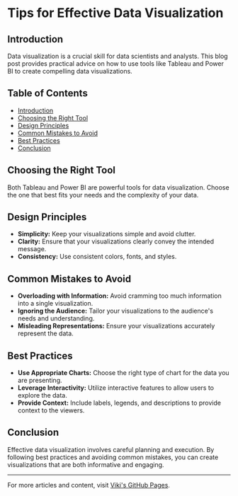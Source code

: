 
# Tips for Effective Data Visualization

## Introduction

Data visualization is a crucial skill for data scientists and analysts. This blog post provides practical advice on how to use tools like Tableau and Power BI to create compelling data visualizations.

## Table of Contents

- [Introduction](#introduction)
- [Choosing the Right Tool](#choosing-the-right-tool)
- [Design Principles](#design-principles)
- [Common Mistakes to Avoid](#common-mistakes-to-avoid)
- [Best Practices](#best-practices)
- [Conclusion](#conclusion)

## Choosing the Right Tool

Both Tableau and Power BI are powerful tools for data visualization. Choose the one that best fits your needs and the complexity of your data.

## Design Principles

- **Simplicity:** Keep your visualizations simple and avoid clutter.
- **Clarity:** Ensure that your visualizations clearly convey the intended message.
- **Consistency:** Use consistent colors, fonts, and styles.

## Common Mistakes to Avoid

- **Overloading with Information:** Avoid cramming too much information into a single visualization.
- **Ignoring the Audience:** Tailor your visualizations to the audience's needs and understanding.
- **Misleading Representations:** Ensure your visualizations accurately represent the data.

## Best Practices

- **Use Appropriate Charts:** Choose the right type of chart for the data you are presenting.
- **Leverage Interactivity:** Utilize interactive features to allow users to explore the data.
- **Provide Context:** Include labels, legends, and descriptions to provide context to the viewers.

## Conclusion

Effective data visualization involves careful planning and execution. By following best practices and avoiding common mistakes, you can create visualizations that are both informative and engaging.

---

For more articles and content, visit [Viki's GitHub Pages](https://vikis-github-pages.com).
